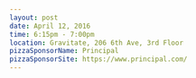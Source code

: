 ---
layout: post
date: April 12, 2016
time: 6:15pm - 7:00pm
location: Gravitate, 206 6th Ave, 3rd Floor
pizzaSponsorName: Principal
pizzaSponsorSite: https://www.principal.com/
---